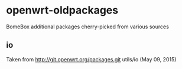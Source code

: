# openwrt-oldpackages
BomeBox additional packages cherry-picked from various sources

## io
Taken from http://git.openwrt.org/packages.git utils/io (May 09, 2015)
